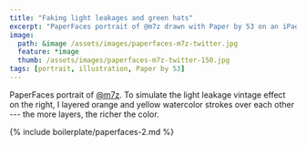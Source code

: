 ```yaml
---
title: "Faking light leakages and green hats"
excerpt: "PaperFaces portrait of @m7z drawn with Paper by 53 on an iPad."
image: 
  path: &image /assets/images/paperfaces-m7z-twitter.jpg 
  feature: *image
  thumb: /assets/images/paperfaces-m7z-twitter-150.jpg
tags: [portrait, illustration, Paper by 53]
---
```


PaperFaces portrait of [@m7z](http://twitter.com/m7z). To simulate the light leakage vintage effect on the right, I layered orange and yellow watercolor strokes over each other --- the more layers, the richer the color.

{% include boilerplate/paperfaces-2.md %}
